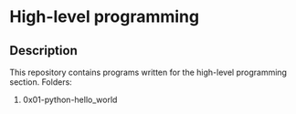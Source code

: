 # High-level programming

## Description
This repository contains programs written for the high-level programming section.
Folders:
1. 0x01-python-hello_world